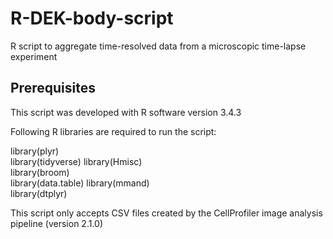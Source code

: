 # R-DEK-body-script
R script to aggregate time-resolved data from a microscopic time-lapse experiment

## Prerequisites

This script was developed with R software version 3.4.3

Following R libraries are required to run the script:

library(plyr)          
library(tidyverse) 
library(Hmisc)  
library(broom)     
library(data.table)
library(mmand)    
library(dtplyr) 

This script only accepts CSV files created by the CellProfiler image analysis pipeline (version 2.1.0)
